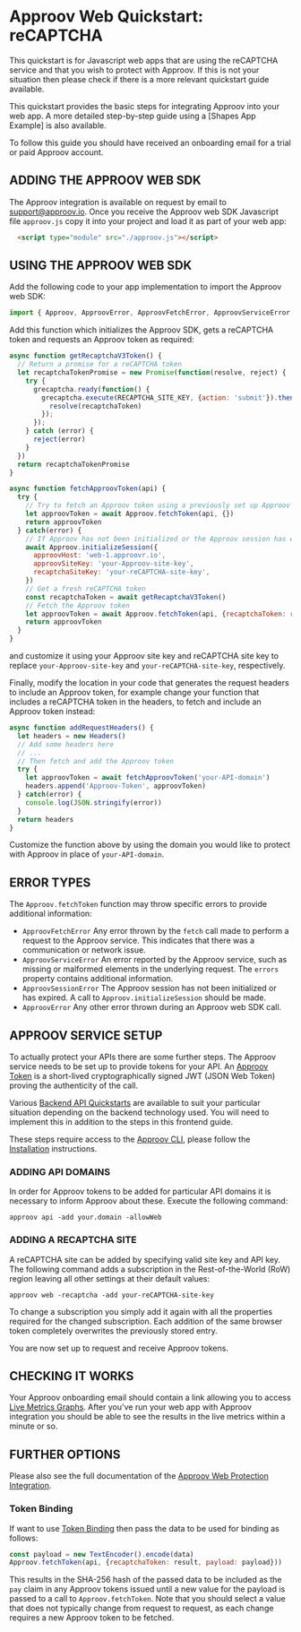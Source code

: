 # Approov Web Quickstart: reCAPTCHA

This quickstart is for Javascript web apps that are using the reCAPTCHA service and that you wish to protect with Approov. If this is not your situation then please check if there is a more relevant quickstart guide available.

This quickstart provides the basic steps for integrating Approov into your web app. A more detailed step-by-step guide using a [Shapes App Example] is also available.

To follow this guide you should have received an onboarding email for a trial or paid Approov account.

## ADDING THE APPROOV WEB SDK

The Approov integration is available on request by email to support@approov.io. Once you receive the Approov web SDK Javascript file `approov.js` copy it into your project and load it as part of your web app:

```html
  <script type="module" src="./approov.js"></script>
```

## USING THE APPROOV WEB SDK

Add the following code to your app implementation to import the Approov web SDK:

```js
import { Approov, ApproovError, ApproovFetchError, ApproovServiceError, ApproovSessionError } from "./approov.js"
```

Add this function which initializes the Approov SDK, gets a reCAPTCHA token and requests an Approov token as required:

```js
async function getRecaptchaV3Token() {
  // Return a promise for a reCAPTCHA token
  let recaptchaTokenPromise = new Promise(function(resolve, reject) {
    try {
      grecaptcha.ready(function() {
        grecaptcha.execute(RECAPTCHA_SITE_KEY, {action: 'submit'}).then(function(recaptchaToken) {
          resolve(recaptchaToken)
        });
      });
    } catch (error) {
      reject(error)
    }
  })
  return recaptchaTokenPromise
}

async function fetchApproovToken(api) {
  try {
    // Try to fetch an Approov token using a previously set up Approov session and reCAPTCHA token
    let approovToken = await Approov.fetchToken(api, {})
    return approovToken
  } catch(error) {
    // If Approov has not been initialized or the Approov session has expired, initialize and start a new one
    await Approov.initializeSession({
      approovHost: 'web-1.approovr.io',
      approovSiteKey: 'your-Approov-site-key',
      recaptchaSiteKey: 'your-reCAPTCHA-site-key',
    })
    // Get a fresh reCAPTCHA token
    const recaptchaToken = await getRecaptchaV3Token()
    // Fetch the Approov token
    let approovToken = await Approov.fetchToken(api, {recaptchaToken: recaptchaToken})
    return approovToken
  }
}
```

and customize it using your Approov site key and reCAPTCHA site key to replace `your-Approov-site-key` and `your-reCAPTCHA-site-key`, respectively.

Finally, modify the location in your code that generates the request headers to include an Approov token, for example change your function that includes a reCAPTCHA token in the headers, to fetch and include an Approov token instead:

```js
async function addRequestHeaders() {
  let headers = new Headers()
  // Add some headers here
  // ...
  // Then fetch and add the Approov token
  try {
    let approovToken = await fetchApproovToken('your-API-domain')
    headers.append('Approov-Token', approovToken)
  } catch(error) {
    console.log(JSON.stringify(error))
  }
  return headers
}
```

Customize the function above by using the domain you would like to protect with Approov in place of `your-API-domain`.

## ERROR TYPES

The `Approov.fetchToken` function may throw specific errors to provide additional information:

* `ApproovFetchError` Any error thrown by the `fetch` call made to perform a request to the Approov service. This
    indicates that there was a communication or network issue.
* `ApproovServiceError` An error reported by the Approov service, such as missing or malformed elements in the underlying
    request. The `errors` property contains additional information.
* `ApproovSessionError` The Approov session has not been initialized or has expired. A call to `Approov.initializeSession`
    should be made.
* `ApproovError` Any other error thrown during an Approov web SDK call.

## APPROOV SERVICE SETUP

To actually protect your APIs there are some further steps. The Approov service needs to be set up to provide tokens for your API. An [Approov Token](https://approov.io/docs/latest/approov-usage-documentation/#approov-tokens) is a short-lived cryptographically signed JWT (JSON Web Token) proving the authenticity of the call.

Various [Backend API Quickstarts](https://approov.io/resource/quickstarts/#backend-api-quickstarts) are available to suit your particular situation depending on the backend technology used. You will need to implement this in addition to the steps in this frontend guide.

These steps require access to the [Approov CLI](https://approov.io/docs/latest/approov-cli-tool-reference/), please follow the [Installation](https://approov.io/docs/latest/approov-installation/) instructions.

### ADDING API DOMAINS

In order for Approov tokens to be added for particular API domains it is necessary to inform Approov about these. Execute the following command:

```
approov api -add your.domain -allowWeb
```

### ADDING A RECAPTCHA SITE

A reCAPTCHA site can be added by specifying valid site key and API key. The following command adds a subscription in the Rest-of-the-World (RoW) region leaving all other settings at their default values:

```
approov web -recaptcha -add your-reCAPTCHA-site-key
```

To change a subscription you simply add it again with all the properties required for the changed subscription. Each addition of the same browser token completely overwrites the previously stored entry.

You are now set up to request and receive Approov tokens.

## CHECKING IT WORKS

Your Approov onboarding email should contain a link allowing you to access [Live Metrics Graphs](https://approov.io/docs/latest/approov-usage-documentation/#metrics-graphs). After you've run your web app with Approov integration you should be able to see the results in the live metrics within a minute or so.

## FURTHER OPTIONS

Please also see the full documentation of the [Approov Web Protection Integration](https://approov.io/docs/latest/approov-web-protection-integration/).

### Token Binding

If want to use [Token Binding](https://approov.io/docs/latest/approov-web-protection-integration/#web-protection-token-binding) then pass the data to be used for binding as follows:

```js
const payload = new TextEncoder().encode(data)
Approov.fetchToken(api, {recaptchaToken: result, payload: payload}))
```

This results in the SHA-256 hash of the passed data to be included as the `pay` claim in any Approov tokens issued until a new value for the payload is passed to a call to `Approov.fetchToken`. Note that you should select a value that does not typically change from request to request, as each change requires a new Approov token to be fetched.
